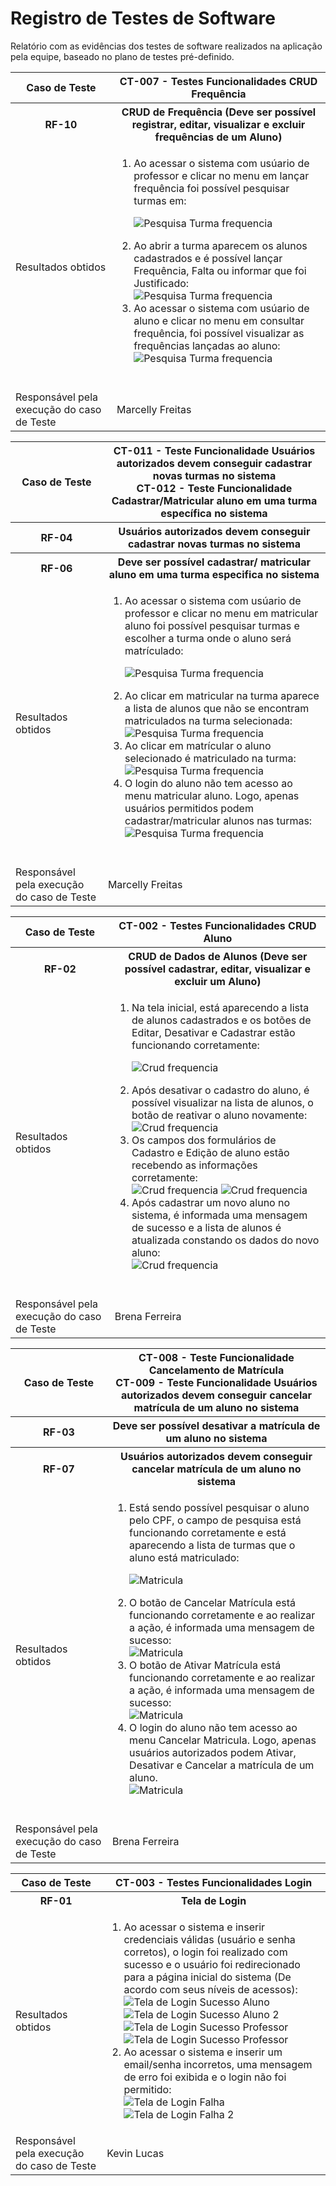 # Registro de Testes de Software

Relatório com as evidências dos testes de software realizados na aplicação pela equipe, baseado no plano de testes pré-definido.

<!-- Os resultados dos testes funcionais realizados na aplicação são descritos a seguir. [Utilize a estrutura abaixo para cada caso de teste executado]

|Caso de Teste    | CT-X - Título Caso de Teste |
|:---|:---|
| Resultados obtidos | Descrever resultados do teste  |
| Responsável pela execução do caso de Teste | Nome do integrante da equipe |

[Inserir aqui as evidências de teste que podem ser apresentadas por print de telas ou por .gif de execução de teste] -->


<table>
    <thead> 
        <tr>
            <th>Caso de Teste</th>
            <th>CT-007 - Testes Funcionalidades CRUD Frequência</th>
        </tr>
    </thead>
    <tbody>
        <tr>
            <th>RF-10</th>
            <th>CRUD de Frequência (Deve ser possível registrar, editar, visualizar e excluir frequências de um Aluno)</th>
        </tr>
        <tr>
            <td>Resultados obtidos</td>
            <td> 
                <ol>
                    <li>Ao acessar o sistema com usúario de professor e clicar no menu em lançar frequência foi possível pesquisar turmas em:</li>

![Pesquisa Turma frequencia](/documentos/img/telas/teste_tela_pesquisar_turmas_lancar_frequencia.png)
                    <li>Ao abrir a turma aparecem os alunos cadastrados e é possível lançar Frequência, Falta ou informar que foi Justificado:</li>
![Pesquisa Turma frequencia](/documentos/img/telas/teste_tela_lancar_frequencia.png)
                    <li>Ao acessar o sistema com usúario de aluno e clicar no menu em consultar frequência, foi possível visualizar as frequências lançadas ao aluno:</li>
![Pesquisa Turma frequencia](/documentos/img/telas/teste_tela_consultar_frequencia_p.png)
                </ol>  
            </td>
        </tr>
        <tr>
            <td>Responsável pela execução do caso de Teste</td>
            <td>Marcelly Freitas</td>
        </tr>
    </tbody>
</table>


<table>
    <thead> 
        <tr>
            <th>Caso de Teste</th>
            <th>
                <div>CT-011 - Teste Funcionalidade Usuários autorizados devem conseguir cadastrar novas turmas no sistema</div>
                <div>CT-012 - Teste Funcionalidade Cadastrar/Matricular aluno em uma turma específica no sistema</div>
            </th>
        </tr>
    </thead>
    <tbody>
        <tr>
            <th>RF-04</th>
            <th>Usuários autorizados devem conseguir cadastrar novas turmas no sistema</th>
        </tr>
        <tr>
            <th>RF-06</th>
            <th>Deve ser possível cadastrar/ matricular aluno em uma turma especifica no sistema</th>
        </tr>
        <tr>
            <td>Resultados obtidos</td>
            <td> 
                <ol>
                    <li>
                        Ao acessar o sistema com usúario de professor e clicar no menu em matricular aluno foi possível pesquisar turmas e escolher a turma onde o aluno será matrículado:
                    </li>

![Pesquisa Turma frequencia](/documentos/img/telas/teste_tela_matricular_aluno_turma.png)
                    <li>Ao clicar em matricular na turma aparece a lista de alunos que não se encontram matriculados na turma selecionada:</li>
![Pesquisa Turma frequencia](/documentos/img/telas/teste_tela_lista_aluno_nao_matriculados_turma.png)
                    <li>Ao clicar em matrícular o aluno selecionado é matriculado na turma:</li>
![Pesquisa Turma frequencia](/documentos/img/telas/teste_tela_mensagem_aluno_matriculado.png)
                    <li>O login do aluno não tem acesso ao menu matricular aluno. Logo, apenas usuários permitidos podem cadastrar/matricular alunos nas turmas:</li>
![Pesquisa Turma frequencia](/documentos/img/telas/teste_login_aluno_nao_tem_permissao_matricular-aluno.png)
                </ol>  
            </td>
        </tr>
        <tr>
            <td>Responsável pela execução do caso de Teste</td>
            <td>Marcelly Freitas</td>
        </tr>
    </tbody>
</table>

<table>
    <thead> 
        <tr>
            <th>Caso de Teste</th>
            <th>
                <div>CT-002 - Testes Funcionalidades CRUD Aluno</div>
            </th>
        </tr>
    </thead>
    <tbody>
        <tr>
            <th>RF-02</th>
            <th>CRUD de Dados de Alunos (Deve ser possível cadastrar, editar, visualizar e excluir um Aluno)</th>
        </tr>
        <tr>
            <td>Resultados obtidos</td>
            <td> 
                <ol>
                    <li>
                        Na tela inicial, está aparecendo a lista de alunos cadastrados e os botões de Editar, Desativar e Cadastrar estão funcionando corretamente:
                    </li>

![Crud frequencia](/documentos/img/telasBrena/telaAlunos.png)
                    <li>Após desativar o cadastro do aluno, é possível visualizar na lista de alunos, o botão de reativar o aluno novamente:</li>
![Crud frequencia](/documentos/img/telasBrena/desativarAluno.png)
                    <li>Os campos dos formulários de Cadastro e Edição de aluno estão recebendo as informações corretamente:</li>
![Crud frequencia](/documentos/img/telasBrena/cadastrarAluno.png)
![Crud frequencia](/documentos/img/telasBrena/editarAluno.png)
                    <li>Após cadastrar um novo aluno no sistema, é informada uma mensagem de sucesso e a lista de alunos é atualizada constando os dados do novo aluno:</li>
![Crud frequencia](/documentos/img/telasBrena/alunoCadastrado.png)
                </ol>  
            </td>
        </tr>
        <tr>
            <td>Responsável pela execução do caso de Teste</td>
            <td>Brena Ferreira</td>
        </tr>
    </tbody>
</table>


<table>
    <thead> 
        <tr>
            <th>Caso de Teste</th>
            <th>
                <div>CT-008 - Teste Funcionalidade Cancelamento de Matrícula</div>
                <div>CT-009 - Teste Funcionalidade Usuários autorizados devem conseguir cancelar matrícula de um aluno no sistema</div>
            </th>
        </tr>
    </thead>
    <tbody>
        <tr>
            <th>RF-03</th>
            <th>Deve ser possível desativar a matrícula de um aluno no sistema</th>
        </tr>
          <tr>
            <th>RF-07</th>
            <th>Usuários autorizados devem conseguir cancelar matrícula de um aluno no sistema</th>
        </tr>
        <tr>
            <td>Resultados obtidos</td>
            <td> 
                <ol>
                    <li>
                        Está sendo possível pesquisar o aluno pelo CPF, o campo de pesquisa está funcionando corretamente e está aparecendo a lista de turmas que o aluno está matriculado:
                    </li>

![Matricula](/documentos/img/telasBrena/cancelarMatricula.png)
                    <li>O botão de Cancelar Matrícula está funcionando corretamente e ao realizar a ação, é informada uma mensagem de sucesso:</li>
![Matricula](/documentos/img/telasBrena/botaoDesativarMatricula.png)
                    <li>O botão de Ativar Matrícula está funcionando corretamente e ao realizar a ação, é informada uma mensagem de sucesso:</li>
![Matricula](/documentos/img/telasBrena/botaoAtivarMatricula.png)
                    <li>O login do aluno não tem acesso ao menu Cancelar Matricula. Logo, apenas usuários autorizados podem Ativar, Desativar e Cancelar a matrícula de um aluno.</li>
![Matricula](/documentos/img/telasBrena/loginAluno.png)
                </ol>  
            </td>
        </tr>
        <tr>
            <td>Responsável pela execução do caso de Teste</td>
            <td>Brena Ferreira</td>
        </tr>
    </tbody>
</table>

<table>
    <thead> 
        <tr>
            <th>Caso de Teste</th>
            <th>CT-003 - Testes Funcionalidades Login</th>
        </tr>
    </thead>
    <tbody>
        <tr>
            <th>RF-01</th>
            <th>Tela de Login</th>
        </tr>
        <tr>
            <td>Resultados obtidos</td>
            <td> 
                <ol>
                    <li>Ao acessar o sistema e inserir credenciais válidas (usuário e senha corretos), o login foi realizado com sucesso e o usuário foi redirecionado para a página inicial do sistema (De acordo com seus níveis de acessos):
                        <br>
                        <img src="/documentos/img/telas/teste_tela_login_sucesso_aluno1.PNG" alt="Tela de Login Sucesso Aluno">
                        <br>
                        <img src="/documentos/img/telas/teste_tela_login_sucesso_aluno2.PNG" alt="Tela de Login Sucesso Aluno 2">
                        <br>
                        <img src="/documentos/img/telas/teste_tela_login_sucesso_professor1.png" alt="Tela de Login Sucesso Professor">
                        <br>
                        <img src="/documentos/img/telas/teste_tela_login_sucesso_professor2.png" alt="Tela de Login Sucesso Professor">
                    </li>
                                       <li>Ao acessar o sistema e inserir um email/senha incorretos, uma mensagem de erro foi exibida e o login não foi permitido:
                        <br>
                        <img src="/documentos/img/telas/teste_tela_login_falha1.PNG" alt="Tela de Login Falha">
                        <br>
                        <img src="/documentos/img/telas/teste_tela_login_falha2.PNG" alt="Tela de Login Falha 2">
                    </li>
                </ol>  
            </td>
        </tr>
        <tr>
            <td>Responsável pela execução do caso de Teste</td>
            <td>Kevin Lucas</td>
        </tr>
    </tbody>
</table>





